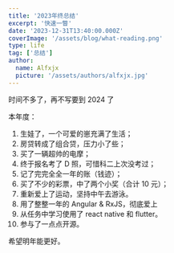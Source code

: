 ```yaml
---
title: '2023年终总结'
excerpt: '快速一瞥'
date: '2023-12-31T13:40:00.000Z'
coverImage: '/assets/blog/what-reading.png'
type: life
tag: ['总结']
author:
  name: Alfxjx
  picture: '/assets/authors/alfxjx.jpg'
---
```


时间不多了，再不写要到 2024 了

本年度：

1. 生娃了，一个可爱的崽充满了生活；
2. 房贷转成了组合贷，压力小了些；
3. 买了一辆超帅的电摩；
4. 终于报名考了 D 照，可惜科二上次没考过；
5. 记了完完全全一年的账（钱迹）；
6. 买了不少的彩票，中了两个小奖（合计 10 元）；
7. 重新爱上了运动，坚持中午去游泳。
8. 用了整整一年的 Angular & RxJS，彻底爱上
9. 从任务中学习使用了 react native 和 flutter。
10. 参与了一点点开源。

希望明年能更好。
